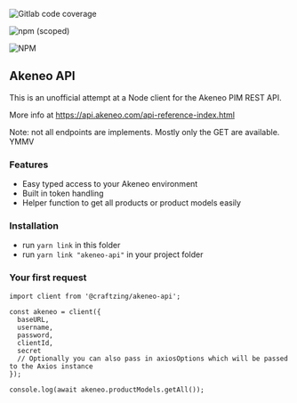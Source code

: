 ![Gitlab code coverage](https://img.shields.io/gitlab/coverage/craftzing/akeneo-api/master)

![npm (scoped)](https://img.shields.io/npm/v/@craftzing/akeneo-api)

![NPM](https://img.shields.io/npm/l/@craftzing/akeneo-api)

## Akeneo API

This is an unofficial attempt at a Node client for the Akeneo PIM REST API.

More info at https://api.akeneo.com/api-reference-index.html

Note: not all endpoints are implements. Mostly only the GET are available. YMMV

### Features

- Easy typed access to your Akeneo environment
- Built in token handling
- Helper function to get all products or product models easily

### Installation

- run `yarn link` in this folder
- run `yarn link "akeneo-api"` in your project folder

### Your first request

```
import client from '@craftzing/akeneo-api';

const akeneo = client({
  baseURL,
  username,
  password,
  clientId,
  secret
  // Optionally you can also pass in axiosOptions which will be passed to the Axios instance
});

console.log(await akeneo.productModels.getAll());
```
